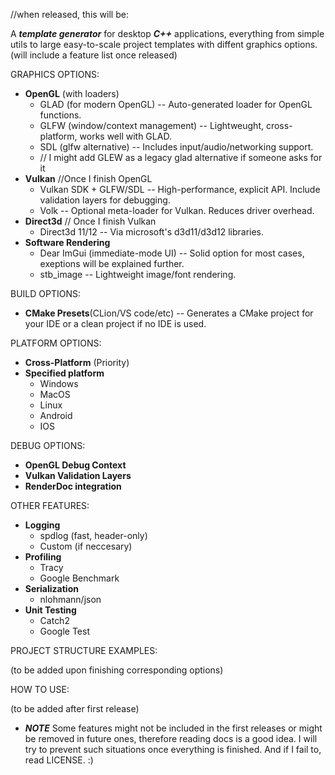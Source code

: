 //when released, this will be:

A ***template generator*** for desktop ***C++*** applications, everything from simple utils to large easy-to-scale project templates with diffent graphics options.
(will include a feature list once released)

GRAPHICS OPTIONS:

 - **OpenGL** (with loaders)
   - GLAD (for modern OpenGL)         -- Auto-generated loader for OpenGL functions.
   - GLFW (window/context management) -- Lightweught, cross-platform, works well with GLAD.
   - SDL (glfw alternative)           -- Includes input/audio/networking support.
   - // I might add GLEW as a legacy glad alternative if someone asks for it
 - **Vulkan** //Once I finish OpenGL
   - Vulkan SDK + GLFW/SDL            -- High-performance, explicit API. Include validation layers for debugging.
   - Volk                             -- Optional meta-loader for Vulkan. Reduces driver overhead.
 - **Direct3d** // Once I finish Vulkan
   - Direct3d 11/12                   -- Via microsoft's d3d11/d3d12 libraries.
 - **Software Rendering**
   - Dear ImGui (immediate-mode UI)   -- Solid option for most cases, exeptions will be explained further.
   - stb_image                        -- Lightweight image/font rendering.
  
BUILD OPTIONS:

 - **CMake Presets**(CLion/VS code/etc)   -- Generates a CMake project for your IDE or a clean project if no IDE is used.

PLATFORM OPTIONS:

 - **Cross-Platform** (Priority)
 - **Specified platform**
   - Windows
   - MacOS
   - Linux
   - Android
   - IOS

DEBUG OPTIONS:

 - **OpenGL Debug Context**
 - **Vulkan Validation Layers**
 - **RenderDoc integration**

OTHER FEATURES:

 - **Logging**
   - spdlog (fast, header-only)
   - Custom (if neccesary)
 - **Profiling**
   - Tracy
   - Google Benchmark
 - **Serialization**
   - nlohmann/json
 - **Unit Testing**
   - Catch2
   - Google Test

PROJECT STRUCTURE EXAMPLES:

(to be added upon finishing corresponding options)

HOW TO USE:

(to be added after first release)

 - ***NOTE***
Some features might not be included in the first releases or might be removed in future ones, therefore reading docs is a good idea.
I will try to prevent such situations once everything is finished. And if I fail to, read LICENSE.
:)
